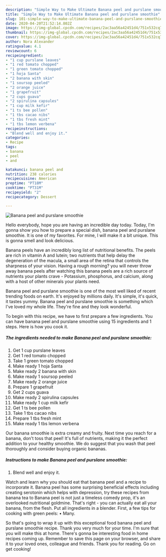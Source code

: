 ```yaml
---
description: "Simple Way to Make Ultimate Banana peel and purslane smoothie"
title: "Simple Way to Make Ultimate Banana peel and purslane smoothie"
slug: 101-simple-way-to-make-ultimate-banana-peel-and-purslane-smoothie
date: 2020-04-20T21:52:14.802Z
image: https://img-global.cpcdn.com/recipes/2ac3aa56a42451d4/751x532cq70/banana-peel-and-purslane-smoothie-recipe-main-photo.jpg
thumbnail: https://img-global.cpcdn.com/recipes/2ac3aa56a42451d4/751x532cq70/banana-peel-and-purslane-smoothie-recipe-main-photo.jpg
cover: https://img-global.cpcdn.com/recipes/2ac3aa56a42451d4/751x532cq70/banana-peel-and-purslane-smoothie-recipe-main-photo.jpg
author: Nora Alexander
ratingvalue: 4.1
reviewcount: 6
recipeingredient:
- "1 cup purslane leaves"
- "1 red tomato chopped"
- "1 green tomato chopped"
- "1 hoja Santa"
- "2 banana with skin"
- "1 soursop peeled"
- "2 orange juice"
- "1 grapefruit"
- "2 cups guava"
- "2 spirulina capsules"
- "1 cup milk kefir"
- "1 ts bee pollen"
- "1 tbs cacao nibs"
- "1 tbs fresh mint"
- "1 tbs lemon verbena"
recipeinstructions:
- "Blend well and enjoy it."
categories:
- Recipe
tags:
- banana
- peel
- and

katakunci: banana peel and 
nutrition: 238 calories
recipecuisine: American
preptime: "PT18M"
cooktime: "PT31M"
recipeyield: "2"
recipecategory: Dessert

---
```



![Banana peel and purslane smoothie](https://img-global.cpcdn.com/recipes/2ac3aa56a42451d4/751x532cq70/banana-peel-and-purslane-smoothie-recipe-main-photo.jpg)

Hello everybody, hope you are having an incredible day today. Today, I'm gonna show you how to prepare a special dish, banana peel and purslane smoothie. It is one of my favorites. For mine, I will make it a bit unique. This is gonna smell and look delicious.

Banana peels have an incredibly long list of nutritional benefits. The peels are rich in vitamin A and lutein; two nutrients that help delay the degeneration of the macula, a small area of the retina that controls the sharpness of your vision. Having a rough morning? you will never throw away banana peels after watching this banana peels are a rich source of nutrients your plants crave - Potassium, phosphorus, and calcium, along with a host of other minerals your plants need.

Banana peel and purslane smoothie is one of the most well liked of recent trending foods on earth. It's enjoyed by millions daily. It's simple, it's quick, it tastes yummy. Banana peel and purslane smoothie is something which I've loved my whole life. They're fine and they look wonderful.


To begin with this recipe, we have to first prepare a few ingredients. You can have banana peel and purslane smoothie using 15 ingredients and 1 steps. Here is how you cook it.

##### The ingredients needed to make Banana peel and purslane smoothie:

1. Get 1 cup purslane leaves
1. Get 1 red tomato chopped
1. Take 1 green tomato chopped
1. Make ready 1 hoja Santa
1. Make ready 2 banana with skin
1. Make ready 1 soursop peeled
1. Make ready 2 orange juice
1. Prepare 1 grapefruit
1. Get 2 cups guava
1. Make ready 2 spirulina capsules
1. Make ready 1 cup milk kefir
1. Get 1 ts bee pollen
1. Take 1 tbs cacao nibs
1. Prepare 1 tbs fresh mint
1. Make ready 1 tbs lemon verbena


Our banana smoothie is extra creamy and fruity. Next time you reach for a banana, don&#39;t toss that peel! It&#39;s full of nutrients, making it the perfect addition to your healthy smoothie. We do suggest that you wash that peel thoroughly and consider buying organic bananas. 

##### Instructions to make Banana peel and purslane smoothie:

1. Blend well and enjoy it.


Watch and learn why you should eat that banana peel and a recipe to incorporate it. Banana peel has some surprising beneficial effects including creating serotonin which helps with depression, try these recipes from banana tea to Banana peel is not just a timeless comedy prop, it&#39;s an overlooked nutritional goldmine. That&#39;s right - you can actually eat all your banana, from the flesh. Put all ingredients in a blender. First, a few tips for cooking with green peels: • Many. 

So that's going to wrap it up with this exceptional food banana peel and purslane smoothie recipe. Thank you very much for your time. I'm sure that you will make this at home. There's gonna be interesting food in home recipes coming up. Remember to save this page on your browser, and share it to your loved ones, colleague and friends. Thank you for reading. Go on get cooking!
